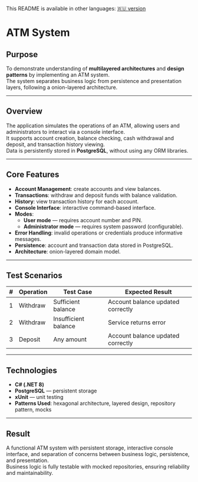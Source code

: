 This README is available in other languages:
[🇷🇺 version](README.ru.md)

# ATM System

## Purpose
To demonstrate understanding of **multilayered architectures** and **design patterns** by implementing an ATM system.  
The system separates business logic from persistence and presentation layers, following a onion-layered architecture.

---

## Overview
The application simulates the operations of an ATM, allowing users and administrators to interact via a console interface.  
It supports account creation, balance checking, cash withdrawal and deposit, and transaction history viewing.  
Data is persistently stored in **PostgreSQL**, without using any ORM libraries.

---

## Core Features
- **Account Management**: create accounts and view balances.  
- **Transactions**: withdraw and deposit funds with balance validation.  
- **History**: view transaction history for each account.  
- **Console Interface**: interactive command-based interface.  
- **Modes**: 
  - **User mode** — requires account number and PIN.  
  - **Administrator mode** — requires system password (configurable).  
- **Error Handling**: invalid operations or credentials produce informative messages.  
- **Persistence**: account and transaction data stored in PostgreSQL.  
- **Architecture**:  onion-layered domain model.

---

## Test Scenarios

| # | Operation | Test Case | Expected Result |
|---|-----------|-----------|----------------|
| 1 | Withdraw | Sufficient balance | Account balance updated correctly |
| 2 | Withdraw | Insufficient balance | Service returns error |
| 3 | Deposit | Any amount | Account balance updated correctly |

---

## Technologies
- **C# (.NET 8)**
- **PostgreSQL** — persistent storage  
- **xUnit** — unit testing  
- **Patterns Used**: hexagonal architecture, layered design, repository pattern, mocks

---

## Result
A functional ATM system with persistent storage, interactive console interface, and separation of concerns between business logic, persistence, and presentation.  
Business logic is fully testable with mocked repositories, ensuring reliability and maintainability.
